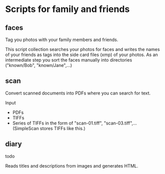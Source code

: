# Scripts for family and friends

## faces

Tag you photos with your family members and friends.

This script collection searches your photos for faces and writes the names of your friends as tags into the side card files (xmp) of your photos. As an intermediate step you sort the faces manually into directories ("known/Bob", "known/Jane",...)

## scan

Convert scanned documents into PDFs where you can search for text.

Input
- PDFs
- TIFFs
- Series of TIFFs in the form of "scan-01.tiff", "scan-03.tiff",... (SimpleScan stores TIFFs like this.)

## diary

todo

Reads titles and descriptions from images and generates HTML.
